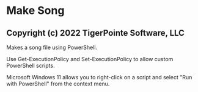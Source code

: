 # Make Song

## Copyright (c) 2022 TigerPointe Software, LLC

Makes a song file using PowerShell.

Use Get-ExecutionPolicy and Set-ExecutionPolicy to allow custom PowerShell scripts.

Microsoft Windows 11 allows you to right-click on a script and select "Run with PowerShell" from the context menu.